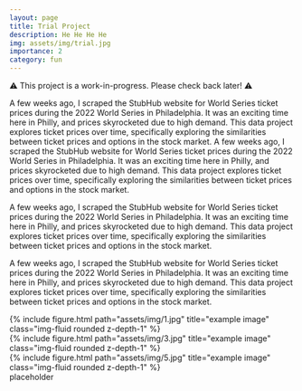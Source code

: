 ```yaml
---
layout: page
title: Trial Project
description: He He He He
img: assets/img/trial.jpg
importance: 2
category: fun
---
```


⚠️  This project is a work-in-progress. Please check back later! ⚠️

A few weeks ago, I scraped the StubHub website for World Series ticket prices during the 2022 World Series in Philadelphia. 
It was an exciting time here in Philly, and prices skyrocketed due to high demand. This data project explores ticket prices over time, 
specifically exploring the similarities between ticket prices and options in the stock market.
A few weeks ago, I scraped the StubHub website for World Series ticket prices during the 2022 World Series in Philadelphia. 
It was an exciting time here in Philly, and prices skyrocketed due to high demand. This data project explores ticket prices over time, 
specifically exploring the similarities between ticket prices and options in the stock market.


A few weeks ago, I scraped the StubHub website for World Series ticket prices during the 2022 World Series in Philadelphia. 
It was an exciting time here in Philly, and prices skyrocketed due to high demand. This data project explores ticket prices over time, 
specifically exploring the similarities between ticket prices and options in the stock market.





A few weeks ago, I scraped the StubHub website for World Series ticket prices during the 2022 World Series in Philadelphia. 
It was an exciting time here in Philly, and prices skyrocketed due to high demand. This data project explores ticket prices over time, 
specifically exploring the similarities between ticket prices and options in the stock market.

<div class="row">
    <div class="col-sm mt-3 mt-md-0">
        {% include figure.html path="assets/img/1.jpg" title="example image" class="img-fluid rounded z-depth-1" %}
    </div>
    <div class="col-sm mt-3 mt-md-0">
        {% include figure.html path="assets/img/3.jpg" title="example image" class="img-fluid rounded z-depth-1" %}
    </div>
    <div class="col-sm mt-3 mt-md-0">
        {% include figure.html path="assets/img/5.jpg" title="example image" class="img-fluid rounded z-depth-1" %}
    </div>
</div>
<div class="caption">
    placeholder
</div>
